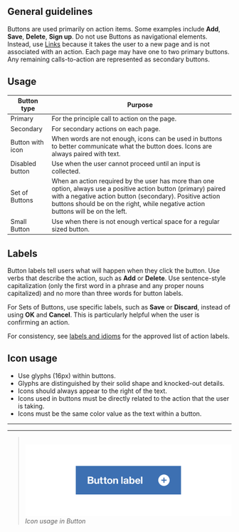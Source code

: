 ## General guidelines

Buttons are used primarily on action items. Some examples include **Add**, **Save**, **Delete**, **Sign up**. Do not use Buttons as navigational elements. Instead, use [Links](/components/link) because it takes the user to a new page and is not associated with an action. Each page may have one to two primary buttons. Any remaining calls-to-action are represented as secondary buttons.

## Usage

| Button type      | Purpose                                                                      |
|------------------|------------------------------------------------------------------------------------------------------------------------------------------------------------------------------------------------------------------------------------------------------------------|
| Primary          | For the principle call to action on the page.                                                                                                                                                                                                                    |
| Secondary        | For secondary actions on each page.                                                                                                                                                                                                                              |
| Button with icon | When words are not enough, icons can be used in buttons to better communicate what the button does. Icons are always paired with text.                                                                                                                           |
| Disabled button  | Use when the user cannot proceed until an input is collected.                                                                                                                                                                                                        |
| Set of Buttons   | When an action required by the user has more than one option, always use a positive action button (primary) paired with a negative action button (secondary). Positive action buttons should be on the right, while negative action buttons will be on the left. |
| Small Button     | Use when there is not enough vertical space for a regular sized button.           

## Labels

Button labels tell users what will happen when they click the button. Use verbs that describe the action, such as **Add** or **Delete**. Use sentence-style capitalization (only the first word in a phrase and any proper nouns capitalized) and no more than three words for button labels.

For Sets of Buttons, use specific labels, such as **Save** or **Discard**, instead of using **OK** and **Cancel**. This is particularly helpful when the user is confirming an action.

For consistency, see [labels and idioms](/guidelines/content/glossary) for the approved list of action labels.

## Icon usage

* Use glyphs (16px) within buttons.
* Glyphs are distinguished by their solid shape and knocked-out details.
* Icons should always appear to the right of the text.
* Icons used in buttons must be directly related to the action that the user is taking.
* Icons must be the same color value as the text within a button.

---
***
> 
![button with icon](images/button-usage-1.png)
_Icon usage in Button_
